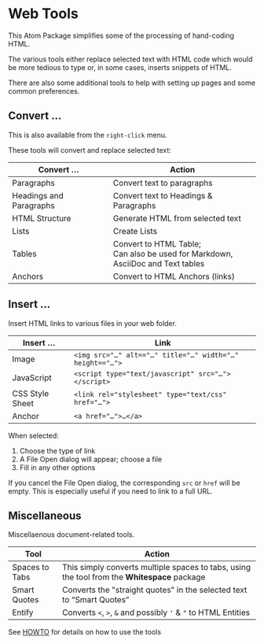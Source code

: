 # Web Tools

This Atom Package simplifies some of the processing of hand-coding HTML.

The various tools either replace selected text with HTML code which would be more tedious to type or, in some cases, inserts snippets of HTML.

There are also some additional tools to help with setting up pages and some common preferences.

## Convert …

This is also available from the `right-click` menu.

These tools will convert and replace selected text:

| Convert …               | Action                                |
|-------------------------|---------------------------------------|
| Paragraphs              | Convert text to paragraphs            |
| Headings and Paragraphs | Convert text to Headings & Paragraphs |
| HTML Structure          | Generate HTML from selected text      |
| Lists                   | Create Lists                          |
| Tables                  | Convert to HTML Table;<br>Can also be used for Markdown,<br>AsciiDoc and Text tables                       |
| Anchors                 | Convert to HTML Anchors (links)       |

## Insert …

Insert HTML links to various files in your web folder.

| Insert …        | Link                                                     |
|-----------------|----------------------------------------------------------|
| Image           | `<img src="…" alt=="…" title="…" width="…" height=="…">` |
| JavaScript      | `<script type="text/javascript" src="…"></script>`       |
| CSS Style Sheet | `<link rel="stylesheet" type="text/css" href="…">`       |
| Anchor          | `<a href="…">…</a>`                                      |

When selected:

1. Choose the type of link
2. A File Open dialog will appear; choose a file
3. Fill in any other options

If you cancel the File Open dialog, the corresponding `src` or `href` will be empty. This is especially useful if you need to link to a full URL.

## Miscellaneous

Miscellaenous document-related tools.

| Tool           | Action                                                                                       |
|----------------|----------------------------------------------------------------------------------------------|
| Spaces to Tabs | This simply converts multiple spaces to tabs, using the tool from the __Whitespace__ package |
| Smart Quotes   | Converts the "straight quotes" in the selected text to “Smart Quotes”                        |
| Entify         | Converts `<`, `>`, `&` and possibly `'` & `"` to HTML Entities |

See [HOWTO](HOWTO.md) for details on how to use the tools
